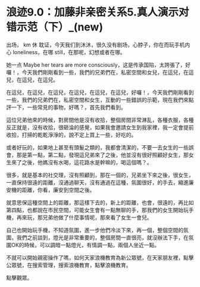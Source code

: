 # 浪迹9.0：加藤非亲密关系5.真人演示对错示范（下）_(new)

出场， km 休 耽证，今天我们到沐沐，很久没有剧场，心脖子，你在而玩手机内心 loneliness，在哪 still，在那呢，幻想或者在哪。

她一点 Maybe her tears are more consciously，这是传承国陷，太誇張了，好囉！，今天我們剛剛看到一些，我們的兄弟們在，私密空間和女兒，在這兒，在這兒，在這兒，在這兒。

在這兒，在這兒，在這兒，在這兒，在這兒，在這兒，好囉！，今天我們剛剛看到一些，我們的兄弟們在，私密空間和女生，互動的一些錯誤的示範，現在我們來點評一下，一些常見的事物，好嗎？，首先我們看到。

這位兄弟他來的時候，對房間他是沒有收拾，整個房間非常淋乱，各種衣服，各種反正就是，沒有收拾，很砸淪的感覺，如果我會邀請女生到我家裡，我一定會提前收拾，打掃的乾乾淨淨的，說不定上買上一些，好吃的。

或者好玩的，如果地上甚至有頭髮之類的，我都會清潔的，不要一去女生的一些誤會，那是第一點，第二點，發現這兄弟來了之後，他並沒有很好照顧好女生，那女生來了之後，他媽沒有水喝，這花路水是幹嘛的，喝這個嗎？。

很多，就是基本的社交理，沒有照顧到，那在一個的，兄弟坐下來之後，很女生，一直保持很遠的距離，沒通過聊天，沒有通過在這種，氛圍很好，的手去，縮進廉安機的距離，你看，廉安到空間之後。

就意思保這種空間上的距離，那這樣下去的，新上的距離，也會，很遠的，再比如第四點，也都說在市民空間，可能女生會有一點無聊的手，那我們的女生開始玩手機，再來玩，那兄弟他做了什麼事情呢，那來看了女生一會兒。

自己也開始玩手機，不知道氛圍，進一步他們冷淡下來，再一個，整個空間的氛圍，我們之前談到，燈光是非常重要的，整個房間一直很亮，就沒辦法下手，在氛圍OK的時候，可以調暗一點燈光，有情調一點，兩個人坐近一點。

不就可以開始親密操作了嗎，如何天家浪機教育為新公眾號，在天家朋友裡，點擊公眾號，在搜索管理，搜索浪機教育，點擊浪機教育。

點擊觀眾。